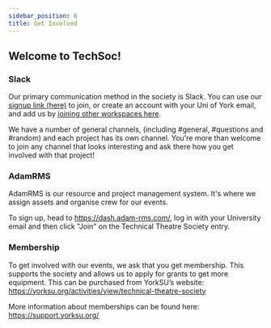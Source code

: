 ```yaml
---
sidebar_position: 6
title: Get Involved
---
```


## Welcome to TechSoc!

### Slack

Our primary communication method in the society is Slack. You can use our [signup link (here)](https://join.slack.com/t/yorktechsoc/shared_invite/zt-1df8p8flv-fqj2an8oJEx0n50Bjz~g~Q) to join, or create an account with your Uni of York email, and add us by [joining other workspaces here](https://slack.com/get-started#/).

We have a number of general channels, (including #general, #questions and #random) and each project has its own channel. You're more than welcome to join any channel that looks interesting and ask there how you get involved with that project!

### AdamRMS

AdamRMS is our resource and project management system. It's where we assign assets and organise crew for our events.

To sign up, head to https://dash.adam-rms.com/, log in with your University email and then click "Join" on the Technical Theatre Society entry.

### Membership

To get involved with our events, we ask that you get membership. This supports the society and allows us to apply for grants to get more equipment. This can be purchased from YorkSU’s website: https://yorksu.org/activities/view/technical-theatre-society

More information about memberships can be found here: https://support.yorksu.org/

